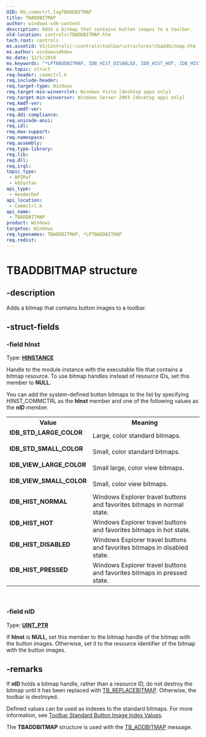 ```yaml
---
UID: NS:commctrl.tagTBADDBITMAP
title: TBADDBITMAP
author: windows-sdk-content
description: Adds a bitmap that contains button images to a toolbar.
old-location: controls\TBADDBITMAP.htm
tech.root: controls
ms.assetid: VS|Controls|~\controls\toolbar\structures\tbaddbitmap.htm
ms.author: windowssdkdev
ms.date: 12/5/2018
ms.keywords: "*LPTBADDBITMAP, IDB_HIST_DISABLED, IDB_HIST_HOT, IDB_HIST_NORMAL, IDB_HIST_PRESSED, IDB_STD_LARGE_COLOR, IDB_STD_SMALL_COLOR, IDB_VIEW_LARGE_COLOR, IDB_VIEW_SMALL_COLOR, LPTBADDBITMAP, LPTBADDBITMAP structure pointer [Windows Controls], TBADDBITMAP, TBADDBITMAP structure [Windows Controls], _win32_TBADDBITMAP, _win32_TBADDBITMAP_cpp, commctrl/LPTBADDBITMAP, commctrl/TBADDBITMAP, controls.TBADDBITMAP, controls._win32_TBADDBITMAP"
ms.topic: struct
req.header: commctrl.h
req.include-header: 
req.target-type: Windows
req.target-min-winverclnt: Windows Vista [desktop apps only]
req.target-min-winversvr: Windows Server 2003 [desktop apps only]
req.kmdf-ver: 
req.umdf-ver: 
req.ddi-compliance: 
req.unicode-ansi: 
req.idl: 
req.max-support: 
req.namespace: 
req.assembly: 
req.type-library: 
req.lib: 
req.dll: 
req.irql: 
topic_type:
 - APIRef
 - kbSyntax
api_type:
 - HeaderDef
api_location:
 - Commctrl.h
api_name:
 - TBADDBITMAP
product: Windows
targetos: Windows
req.typenames: TBADDBITMAP, *LPTBADDBITMAP
req.redist: 
---
```


# TBADDBITMAP structure


## -description


Adds a bitmap that contains button images to a toolbar.


## -struct-fields




### -field hInst

Type: <b><a href="https://msdn.microsoft.com/4553cafc-450e-4493-a4d4-cb6e2f274d46">HINSTANCE</a></b>

Handle to the module instance with the executable file that contains a bitmap resource. To use bitmap handles instead of resource IDs, set this member to <b>NULL</b>. 

You can add the system-defined button bitmaps to the list by specifying HINST_COMMCTRL as the <b>hInst</b> member and one of the following values as the <b>nID</b> member.

<table>
<tr>
<th>Value</th>
<th>Meaning</th>
</tr>
<tr>
<td width="40%"><a id="IDB_STD_LARGE_COLOR"></a><a id="idb_std_large_color"></a><dl>
<dt><b>IDB_STD_LARGE_COLOR</b></dt>
</dl>
</td>
<td width="60%">
Large, color standard bitmaps.

</td>
</tr>
<tr>
<td width="40%"><a id="IDB_STD_SMALL_COLOR"></a><a id="idb_std_small_color"></a><dl>
<dt><b>IDB_STD_SMALL_COLOR</b></dt>
</dl>
</td>
<td width="60%">
Small, color standard bitmaps.

</td>
</tr>
<tr>
<td width="40%"><a id="IDB_VIEW_LARGE_COLOR"></a><a id="idb_view_large_color"></a><dl>
<dt><b>IDB_VIEW_LARGE_COLOR</b></dt>
</dl>
</td>
<td width="60%">
Small large, color view bitmaps.

</td>
</tr>
<tr>
<td width="40%"><a id="IDB_VIEW_SMALL_COLOR"></a><a id="idb_view_small_color"></a><dl>
<dt><b>IDB_VIEW_SMALL_COLOR</b></dt>
</dl>
</td>
<td width="60%">
Small, color view bitmaps.

</td>
</tr>
<tr>
<td width="40%"><a id="IDB_HIST_NORMAL"></a><a id="idb_hist_normal"></a><dl>
<dt><b>IDB_HIST_NORMAL</b></dt>
</dl>
</td>
<td width="60%">
Windows Explorer travel buttons and favorites bitmaps in normal state.

</td>
</tr>
<tr>
<td width="40%"><a id="IDB_HIST_HOT"></a><a id="idb_hist_hot"></a><dl>
<dt><b>IDB_HIST_HOT</b></dt>
</dl>
</td>
<td width="60%">
Windows Explorer travel buttons and favorites bitmaps in hot state.

</td>
</tr>
<tr>
<td width="40%"><a id="IDB_HIST_DISABLED"></a><a id="idb_hist_disabled"></a><dl>
<dt><b>IDB_HIST_DISABLED</b></dt>
</dl>
</td>
<td width="60%">
Windows Explorer travel buttons and favorites bitmaps in disabled state.

</td>
</tr>
<tr>
<td width="40%"><a id="IDB_HIST_PRESSED"></a><a id="idb_hist_pressed"></a><dl>
<dt><b>IDB_HIST_PRESSED</b></dt>
</dl>
</td>
<td width="60%">
Windows Explorer travel buttons and favorites bitmaps in pressed state.

</td>
</tr>
</table>
 


### -field nID

Type: <b><a href="https://msdn.microsoft.com/4553cafc-450e-4493-a4d4-cb6e2f274d46">UINT_PTR</a></b>

If 
					<b>hInst</b> is <b>NULL</b>, set this member to the bitmap handle of the bitmap with the button images. Otherwise, set it to the resource identifier of the bitmap with the button images. 


## -remarks



If 
				<b>nID</b> holds a bitmap handle, rather than a resource ID, do not destroy the bitmap until it has been replaced with <a href="https://msdn.microsoft.com/abad5c7a-ebdd-46b5-a465-fe64ff8eb127">TB_REPLACEBITMAP</a>. Otherwise, the toolbar is destroyed.

Defined values can be used as indexes to the standard bitmaps. For more information, see <a href="https://msdn.microsoft.com/58605c48-a306-4b89-9d70-c3248ada4cb0">Toolbar Standard Button Image Index Values</a>.

The <b>TBADDBITMAP</b> structure is used with the <a href="https://msdn.microsoft.com/9040ab84-a5f3-4e4b-bc90-590b2ceeaa5a">TB_ADDBITMAP</a> message.



